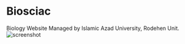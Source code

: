 # Biosciac
Biology Website Managed by Islamic Azad University, Rodehen Unit.
![screenshot](https://github.com/user-attachments/assets/d16763b9-4bee-4630-b1fe-7d5e0e5a7159)
